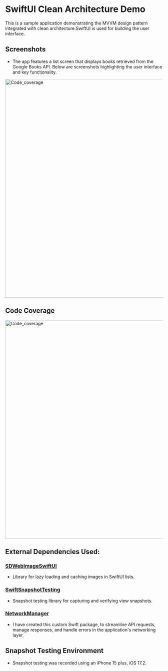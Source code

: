 # SwiftUI Clean Architecture Demo

This is a sample application demonstrating the MVVM design pattern integrated with clean architecture.SwiftUI is used for building the user interface.

## Screenshots
- The app features a list screen that displays books retrieved from the Google Books API. Below are screenshots highlighting the user interface and key functionality.

<img height="700" alt="Code_coverage" src="https://github.com/prabhalingappan/SwiftUI_MVVM_CleanArch/assets/156448599/6f417a5d-029d-466e-a1c0-82a7d55c0846">
  
## Code Coverage
<img width="700" alt="Code_coverage" src="https://github.com/prabhalingappan/SwiftUI_MVVM_CleanArch/assets/156448599/79a33b5b-9824-4ca7-893e-d0e40c65a48f">

## External Dependencies Used:

### [SDWebImageSwiftUI](https://github.com/SDWebImage/SDWebImageSwiftUI)
- Library for lazy loading and caching images in SwiftUI lists.

### [SwiftSnapshotTesting](https://github.com/pointfreeco/swift-snapshot-testing)
- Snapshot testing library for capturing and verifying view snapshots.

### [NetworkManager](https://github.com/KalaiLingappan/NetworkManager)
- I have created this custom Swift package, to streamline API requests, manage responses, and handle errors in the application's networking layer.

## Snapshot Testing Environment
- Snapshot testing was recorded using an iPhone 15 plus, iOS 17.2.
